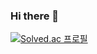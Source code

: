 ### Hi there 👋

[![Solved.ac 프로필](http://mazassumnida.wtf/api/v2/generate_badge?boj=v1373625k)](https://solved.ac/v1373625k)

<!--
**Kangheemang/Kangheemang** is a ✨ _special_ ✨ repository because its `README.md` (this file) appears on your GitHub profile.

Here are some ideas to get you started:

- 🔭 I’m currently working on ...
- 🌱 I’m currently learning ...
- 👯 I’m looking to collaborate on ...
- 🤔 I’m looking for help with ...
- 💬 Ask me about ...
- 📫 How to reach me: ...
- 😄 Pronouns: ...
- ⚡ Fun fact: ...
-->

